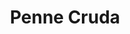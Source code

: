 ---
title: Penne Cruda
draft: false
layout: recettes
type: plat
categories:
  - Plat chaud
auteur: frédo
regime:
  - vegetarien
  - vegan
cuisson: Non
temperature: Chaud
plate: 100
check: Non
checkAlwaysOk: false
ingredients:
  sec:
    - title: Pâtes Penne
      quantite: 8
      unit: Kg
      commentaire: pour la version sans gluten, utiliser des pates sans gluten
  legumes:
    - title: Tomate
      quantite: 100
      unit: unité
    - title: Olives Vertes Dénoyautées
      quantite: 5
      unit: Kg
    - title: Olives Noires Dénoyautées
      quantite: 5
      unit: Kg
  epices:
    - title: Câpres
      quantite: 1
      unit: Kg
    - title: Aïl
      quantite: 2
      unit: bottes
    - title: Basilic
      quantite: 10
      unit: bottes
  lof:
    - title: huile d'olive
      quantite: 1
      unit: litre
preparation: |-
  Faire cuire les pennes al dente dans beaucoup d'eau salée.

  Profitez de l'eau bouillante des pates pour y plonger afin de les monder.

  Egoutter et refroidir les pates.

  Mixer les tomates, les olives, l'aïl et les pates.

  Hacher le basilic et l'ajouter à la sauce ainsi que l'huile d'olive.

  Rectifier l'assaisonemen
publishDate: 2025-06-04T17:18:00.000Z
uuid: aps25u5p
titleslug: penne-cruda_aps25u5p
---